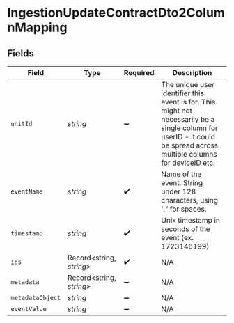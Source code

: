 # IngestionUpdateContractDto2ColumnMapping


## Fields

| Field                                                                                                                                                                 | Type                                                                                                                                                                  | Required                                                                                                                                                              | Description                                                                                                                                                           |
| --------------------------------------------------------------------------------------------------------------------------------------------------------------------- | --------------------------------------------------------------------------------------------------------------------------------------------------------------------- | --------------------------------------------------------------------------------------------------------------------------------------------------------------------- | --------------------------------------------------------------------------------------------------------------------------------------------------------------------- |
| `unitId`                                                                                                                                                              | *string*                                                                                                                                                              | :heavy_minus_sign:                                                                                                                                                    | The unique user identifier this event is for. This might not necessarily be a single column for userID - it could be spread across multiple columns for deviceID etc. |
| `eventName`                                                                                                                                                           | *string*                                                                                                                                                              | :heavy_check_mark:                                                                                                                                                    | Name of the event. String under 128 characters, using ‘_’ for spaces.                                                                                                 |
| `timestamp`                                                                                                                                                           | *string*                                                                                                                                                              | :heavy_check_mark:                                                                                                                                                    | Unix timestamp in seconds of the event (ex. 1723146199)                                                                                                               |
| `ids`                                                                                                                                                                 | Record<string, *string*>                                                                                                                                              | :heavy_check_mark:                                                                                                                                                    | N/A                                                                                                                                                                   |
| `metadata`                                                                                                                                                            | Record<string, *string*>                                                                                                                                              | :heavy_minus_sign:                                                                                                                                                    | N/A                                                                                                                                                                   |
| `metadataObject`                                                                                                                                                      | *string*                                                                                                                                                              | :heavy_minus_sign:                                                                                                                                                    | N/A                                                                                                                                                                   |
| `eventValue`                                                                                                                                                          | *string*                                                                                                                                                              | :heavy_minus_sign:                                                                                                                                                    | N/A                                                                                                                                                                   |